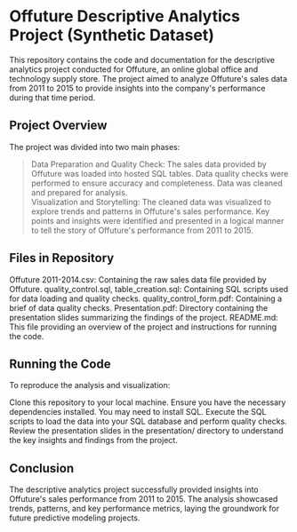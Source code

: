# Offuture Descriptive Analytics Project (Synthetic Dataset)
 

This repository contains the code and documentation for the descriptive analytics project conducted for Offuture, an online global office and technology supply store. The project aimed to analyze Offuture's sales data from 2011 to 2015 to provide insights into the company's performance during that time period.

## Project Overview

The project was divided into two main phases:

 > Data Preparation and Quality Check:
The sales data provided by Offuture was loaded into hosted SQL tables.
Data quality checks were performed to ensure accuracy and completeness.
Data was cleaned and prepared for analysis.  
 > Visualization and Storytelling:
The cleaned data was visualized to explore trends and patterns in Offuture's sales performance.
Key points and insights were identified and presented in a logical manner to tell the story of Offuture's performance from 2011 to 2015.

## Files in Repository

Offuture 2011-2014.csv: Containing the raw sales data file provided by Offuture.
quality_control.sql, table_creation.sql: Containing SQL scripts used for data loading and quality checks.
quality_control_form.pdf: Containing a brief of data quality checks.
Presentation.pdf: Directory containing the presentation slides summarizing the findings of the project.
README.md: This file providing an overview of the project and instructions for running the code.

## Running the Code

To reproduce the analysis and visualization:

Clone this repository to your local machine.
Ensure you have the necessary dependencies installed. You may need to install SQL.
Execute the SQL scripts to load the data into your SQL database and perform quality checks.
Review the presentation slides in the presentation/ directory to understand the key insights and findings from the project.

## Conclusion

The descriptive analytics project successfully provided insights into Offuture's sales performance from 2011 to 2015. The analysis showcased trends, patterns, and key performance metrics, laying the groundwork for future predictive modeling projects.
